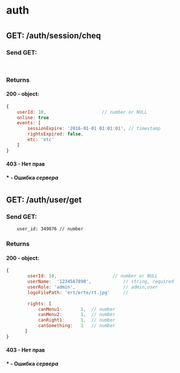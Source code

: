 # **auth**

# 
## GET: /auth/session/cheq
### Send GET:
```GET
      
```
### Returns
#### 200 - object:
```js
{
    userId: 10,                     // number or NULL
    online: true
    events: [
        sessionExpire: '2016-01-01 01:01:01', // timestamp
        rightsExpired: false,
        etc: 'etc'
    ]
}

```
#### 403 - Нет прав
#### \* - Ошибка _сервера_

# 
## GET: /auth/user/get
### Send GET:
```GET
    user_id: 349876 // number
```
### Returns
#### 200 - object:
```js
{
        userId: 10,                     // number or NULL
        userName:  '1234567890',            // string, required
        userRole: 'admin',                  // admin,user
        logoFilePath: 'ert/erte/rt.jpg'     //
      
        rights: [
            canMenu1:       1,  // number
            canMenu2:       1,  // number
            canRight1:      1,  // number
            canSomething:   1   // number
       ]
}
```
#### 403 - Нет прав
#### \* - Ошибка _сервера_
